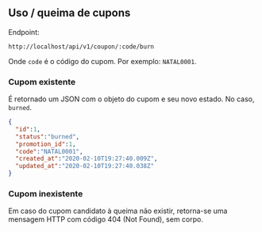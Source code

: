 ## Uso / queima de cupons
Endpoint:
```
http://localhost/api/v1/coupon/:code/burn
```

Onde `code` é o código do cupom. Por exemplo: `NATAL0001`.

### Cupom existente
É retornado um JSON com o objeto do cupom e seu novo estado. No caso, `burned`.

```json
{
  "id":1,
  "status":"burned",
  "promotion_id":1,
  "code":"NATAL0001",
  "created_at":"2020-02-10T19:27:40.009Z",
  "updated_at":"2020-02-10T19:27:40.038Z"
}
```

### Cupom inexistente
Em caso do cupom candidato à queima não existir, retorna-se uma mensagem HTTP com código 404 (Not Found), sem corpo.